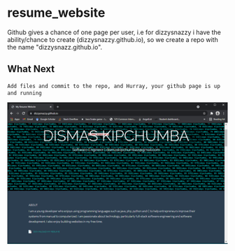 # resume_website
Github gives a chance of one page per user, i.e for dizzysnazzy i have the ability/chance to create (dizzysnazzy.github.io), so we create a repo with the name "dizzysnazz.github.io".
## What Next
	Add files and commit to the repo, and Hurray, your github page is up and running
![screenshot from 2017-10-04 20-11-02](images/screenshot.png)
